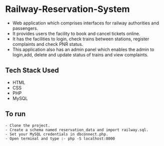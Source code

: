 # Railway-Reservation-System
- Web application which comprises interfaces for railway authorities and passengers.
- It provides users the facility to book and cancel tickets online.
- It has the facilities to login, check trains between stations, register complaints and check PNR status.
- This application also has an admin panel which enables the admin to login,add, delete and update status of trains and view complaints.

## Tech Stack Used
- HTML
- CSS
- PHP
- MySQL

## To run
```
- Clone the project.
- Create a schema named reservation_data and import railway.sql.
- Set your MySQL credentials in dbconnect.php.
- Open terminal and type :- php -S localhost:8000
```



